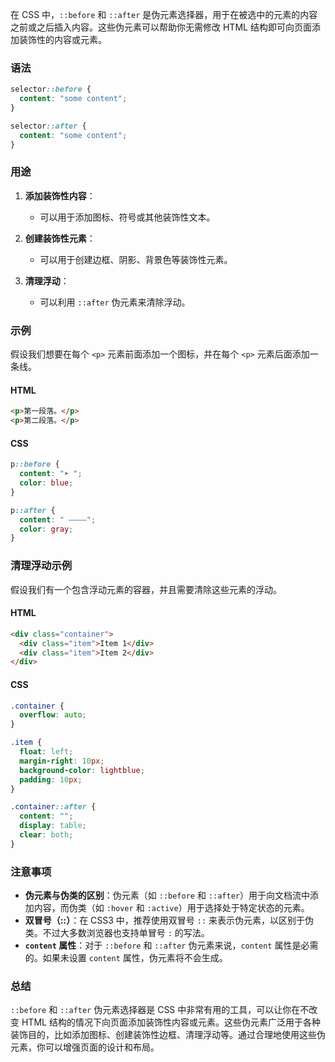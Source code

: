 在 CSS 中，`::before` 和 `::after` 是伪元素选择器，用于在被选中的元素的内容之前或之后插入内容。这些伪元素可以帮助你无需修改 HTML 结构即可向页面添加装饰性的内容或元素。

### 语法
```css
selector::before {
  content: "some content";
}

selector::after {
  content: "some content";
}
```

### 用途
1. **添加装饰性内容**：
   - 可以用于添加图标、符号或其他装饰性文本。

2. **创建装饰性元素**：
   - 可以用于创建边框、阴影、背景色等装饰性元素。

3. **清理浮动**：
   - 可以利用 `::after` 伪元素来清除浮动。

### 示例
假设我们想要在每个 `<p>` 元素前面添加一个图标，并在每个 `<p>` 元素后面添加一条线。

#### HTML
```html
<p>第一段落。</p>
<p>第二段落。</p>
```

#### CSS
```css
p::before {
  content: "➤ ";
  color: blue;
}

p::after {
  content: " ————";
  color: gray;
}
```

### 清理浮动示例
假设我们有一个包含浮动元素的容器，并且需要清除这些元素的浮动。

#### HTML
```html
<div class="container">
  <div class="item">Item 1</div>
  <div class="item">Item 2</div>
</div>
```

#### CSS
```css
.container {
  overflow: auto;
}

.item {
  float: left;
  margin-right: 10px;
  background-color: lightblue;
  padding: 10px;
}

.container::after {
  content: "";
  display: table;
  clear: both;
}
```

### 注意事项
- **伪元素与伪类的区别**：伪元素（如 `::before` 和 `::after`）用于向文档流中添加内容，而伪类（如 `:hover` 和 `:active`）用于选择处于特定状态的元素。
- **双冒号（::）**：在 CSS3 中，推荐使用双冒号 `::` 来表示伪元素，以区别于伪类。不过大多数浏览器也支持单冒号 `:` 的写法。
- **`content` 属性**：对于 `::before` 和 `::after` 伪元素来说，`content` 属性是必需的。如果未设置 `content` 属性，伪元素将不会生成。

### 总结
`::before` 和 `::after` 伪元素选择器是 CSS 中非常有用的工具，可以让你在不改变 HTML 结构的情况下向页面添加装饰性内容或元素。这些伪元素广泛用于各种装饰目的，比如添加图标、创建装饰性边框、清理浮动等。通过合理地使用这些伪元素，你可以增强页面的设计和布局。